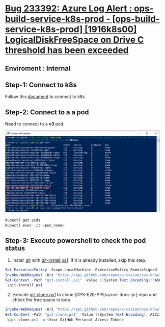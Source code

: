 # [Bug 233392: Azure Log Alert : ops-build-service-k8s-prod - [ops-build-service-k8s-prod] [1916k8s00] LogicalDiskFreeSpace on Drive C threshold has been exceeded](https://dev.azure.com/ceapex/Engineering/_workitems/edit/233392)

## Enviroment : Internal

## Step-1: Connect to k8s

Follow this [document](https://ceapex.visualstudio.com/Engineering/_git/Docs.Build.Infrastructure?path=%2Fdocs%2Fprepare.md&version=GBdevelop&_a=preview) to connect to k8s

## Step-2: Connect to a a pod

Need to connect to a **v3** pod.

![Alt Text](./images/2.png)

```powershell
kubectl get pods
kubectl exec -it <pod_name> 
```

## Step-3: Execute powershell to check the pod status

1. Install [git](https://git-scm.com/book/en/v2/Appendix-A%3A-Git-in-Other-Environments-Git-in-PowerShell) with [git-install.ps1](https://github.com/v-caxian/ops-knowledge-v2/blob/dev/tasks/203706/git-install.ps1). If it is already installed, skip this step.

```powershell
Set-ExecutionPolicy -Scope LocalMachine -ExecutionPolicy RemoteSigned -Force
Invoke-WebRequest -Uri "https://api.github.com/repos/v-caxian/ops-knowledge-v2/contents/tasks/203706/git-install.ps1?ref=dev" -OutFile "git-install.ps1"
Set-Content -Path "git-install.ps1" -Value ([System.Text.Encoding]::ASCII.GetString([Convert]::FromBase64String((Get-Content "git-install.ps1" | ConvertFrom-Json).content)))
.\git-install.ps1
```

2. Execute [git-clone.ps1](https://github.com/v-caxian/ops-knowledge-v2/blob/dev/tasks/203706/git-clone.ps1) to clone [OPS-E2E-PPE/azure-docs-pr] repo and check the free space in loop 

```powershell
Invoke-WebRequest -Uri "https://api.github.com/repos/v-caxian/ops-knowledge-v2/contents/tasks/203706/git-clone.ps1?ref=dev" -OutFile "git-clone.ps1"
Set-Content -Path "git-clone.ps1" -Value ([System.Text.Encoding]::ASCII.GetString([Convert]::FromBase64String((Get-Content "git-clone.ps1" | ConvertFrom-Json).content)))
.\git-clone.ps1 -p <Your GitHub Personal Access Token>
```
